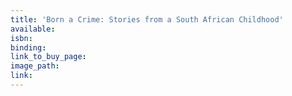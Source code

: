 ```yaml
---
title: 'Born a Crime: Stories from a South African Childhood'
available:
isbn:
binding:
link_to_buy_page:
image_path:
link:
---
```

